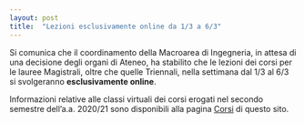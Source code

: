 ```yaml
---
layout: post
title:  "Lezioni esclusivamente online da 1/3 a 6/3"
---
```


Si comunica che il coordinamento della Macroarea di Ingegneria, in attesa di una decisione degli organi di Ateneo, ha stabilito che le lezioni dei corsi per le lauree Magistrali, oltre che quelle Triennali, nella settimana dal 1/3 al 6/3 si svolgeranno **esclusivamente online**.

Informazioni relative alle classi virtuali dei corsi erogati nel secondo semestre dell’a.a. 2020/21 sono disponibili alla pagina [Corsi](http://inginformatica.uniroma2.it/index.php/corsi) di questo sito.
